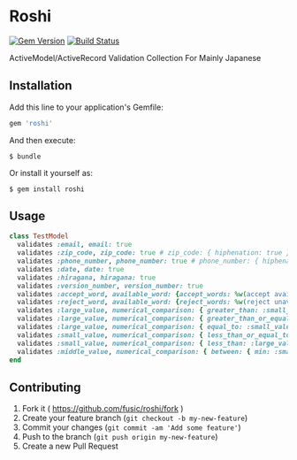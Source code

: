 # Roshi

[![Gem Version](https://badge.fury.io/rb/roshi.svg)](https://badge.fury.io/rb/roshi)
[![Build Status](https://travis-ci.org/fusic/roshi.svg)](https://travis-ci.org/fusic/roshi)

ActiveModel/ActiveRecord Validation Collection For Mainly Japanese

## Installation

Add this line to your application's Gemfile:

```ruby
gem 'roshi'
```

And then execute:

    $ bundle

Or install it yourself as:

    $ gem install roshi

## Usage

```ruby
class TestModel
  validates :email, email: true
  validates :zip_code, zip_code: true # zip_code: { hiphenation: true }
  validates :phone_number, phone_number: true # phone_number: { hiphenation: true }
  validates :date, date: true
  validates :hiragana, hiragana: true
  validates :version_number, version_number: true
  validates :accept_word, available_word: {accept_words: %w(accept available)}
  validates :reject_word, available_word: {reject_words: %w(reject unavailable)}
  validates :large_value, numerical_comparison: { greater_than: :small_value }
  validates :large_value, numerical_comparison: { greater_than_or_equal_to: :small_value }
  validates :large_value, numerical_comparison: { equal_to: :small_value }
  validates :small_value, numerical_comparison: { less_than_or_equal_to: :large_value }
  validates :small_value, numerical_comparison: { less_than: :large_value }
  validates :middle_value, numerical_comparison: { between: { min: :small_value, max: :large_value } }
end
```

## Contributing

1. Fork it ( https://github.com/fusic/roshi/fork )
2. Create your feature branch (`git checkout -b my-new-feature`)
3. Commit your changes (`git commit -am 'Add some feature'`)
4. Push to the branch (`git push origin my-new-feature`)
5. Create a new Pull Request
